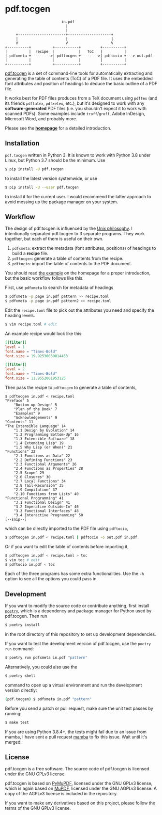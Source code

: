 pdf.tocgen
==========

```
                          in.pdf
                            |
                            |
     +----------------------+--------------------+
     |                      |                    |
     V                      V                    V
+----------+          +-----------+         +----------+
|          |  recipe  |           |   ToC   |          |
| pdfxmeta +--------->| pdftocgen +-------->| pdftocio +---> out.pdf
|          |          |           |         |          |
+----------+          +-----------+         +----------+
```

[pdf.tocgen][tocgen] is a set of command-line tools for automatically
extracting and generating the table of contents (ToC) of a PDF file. It uses
the embedded font attributes and position of headings to deduce the basic
outline of a PDF file.

It works best for PDF files produces from a TeX document using `pdftex` (and
its friends `pdflatex`, `pdfxetex`, etc.), but it's designed to work with any
**software-generated** PDF files (i.e. you shouldn't expect it to work with
scanned PDFs). Some examples include `troff`/`groff`, Adobe InDesign, Microsoft
Word, and probably more.

Please see the [**homepage**][tocgen] for a detailed introduction.

Installation
------------

`pdf.tocgen` written in Python 3. It is known to work with Python 3.8 under
Linux, but Python 3.7 should be the minimum. Use

```sh
$ pip install -U pdf.tocgen
```
to install the latest version systemwide, or use

```sh
$ pip install -U --user pdf.tocgen
```
to install it for the current user. I would recommend the latter approach to
avoid messing up the package manager on your system.

Workflow
--------

The design of pdf.tocgen is influenced by the [Unix philosophy][unix]. I
intentionally separated pdf.tocgen to 3 separate programs. They work together,
but each of them is useful on their own.

1. `pdfxmeta`: extract the metadata (font attributes, positions) of headings to
    build a **recipe** file.
2. `pdftocgen`: generate a table of contents from the recipe.
3. `pdftocio`: import the table of contents to the PDF document.

You should read [the example][ex] on the homepage for a proper introduction,
but the basic workflow follows like this.

First, use `pdfxmeta` to search for metadata of headings

```sh
$ pdfxmeta -p page in.pdf pattern >> recipe.toml
$ pdfxmeta -p page in.pdf pattern2 >> recipe.toml
```

Edit the `recipe.toml` file to pick out the attributes you need and specify the
heading levels.

```sh
$ vim recipe.toml # edit
```

An example recipe would look like this:

```toml
[[filter]]
level = 1
font.name = "Times-Bold"
font.size = 19.92530059814453

[[filter]]
level = 2
font.name = "Times-Bold"
font.size = 11.9552001953125
```

Then pass the recipe to `pdftocgen` to generate a table of contents,

```console
$ pdftocgen in.pdf < recipe.toml
"Preface" 5
    "Bottom-up Design" 5
    "Plan of the Book" 7
    "Examples" 9
    "Acknowledgements" 9
"Contents" 11
"The Extensible Language" 14
    "1.1 Design by Evolution" 14
    "1.2 Programming Bottom-Up" 16
    "1.3 Extensible Software" 18
    "1.4 Extending Lisp" 19
    "1.5 Why Lisp (or When)" 21
"Functions" 22
    "2.1 Functions as Data" 22
    "2.2 Defining Functions" 23
    "2.3 Functional Arguments" 26
    "2.4 Functions as Properties" 28
    "2.5 Scope" 29
    "2.6 Closures" 30
    "2.7 Local Functions" 34
    "2.8 Tail-Recursion" 35
    "2.9 Compilation" 37
    "2.10 Functions from Lists" 40
"Functional Programming" 41
    "3.1 Functional Design" 41
    "3.2 Imperative Outside-In" 46
    "3.3 Functional Interfaces" 48
    "3.4 Interactive Programming" 50
[--snip--]
```
which can be directly imported to the PDF file using `pdftocio`,

```sh
$ pdftocgen in.pdf < recipe.toml | pdftocio -o out.pdf in.pdf
```

Or if you want to edit the table of contents before importing it,

```sh
$ pdftocgen in.pdf < recipe.toml > toc
$ vim toc # edit
$ pdftocio in.pdf < toc
```

Each of the three programs has some extra functionalities. Use the `-h` option
to see all the options you could pass in.

Development
-----------

If you want to modify the source code or contribute anything, first install
[`poetry`][poetry], which is a dependency and package manager for Python used
by pdf.tocgen. Then run

```sh
$ poetry install
```
in the root directory of this repository to set up development dependencies.

If you want to test the development version of pdf.tocgen, use the `poetry run` command:

```sh
$ poetry run pdfxmeta in.pdf "pattern"
```
Alternatively, you could also use the

```sh
$ poetry shell
```
command to open up a virtual environment and run the development version
directly:

```sh
(pdf.tocgen) $ pdfxmeta in.pdf "pattern"
```

Before you send a patch or pull request, make sure the unit test passes by
running:

```sh
$ make test
```

If you are using Python 3.8.4+, the tests might fail due to an issue from
mamba, I have sent a pull request [mamba] to fix this issue. Wait until it's
merged.

License
-------

pdf.tocgen is a free software. The source code of pdf.tocgen is licensed under
the GNU GPLv3 license.

pdf.tocgen is based on [PyMuPDF][pymupdf], licensed under the GNU GPLv3
license, which is again based on [MuPDF][mupdf], licensed under the GNU AGPLv3
license. A copy of the AGPLv3 license is included in the repository.

If you want to make any derivatives based on this project, please follow the
terms of the GNU GPLv3 license.

[tocgen]: https://krasjet.com/voice/pdf.tocgen/
[unix]: https://en.wikipedia.org/wiki/Unix_philosophy
[ex]: https://krasjet.com/voice/pdf.tocgen/#a-worked-example
[poetry]: https://python-poetry.org/
[pymupdf]: https://github.com/pymupdf/PyMuPDF
[mupdf]: https://mupdf.com/docs/index.html
[mamba]: https://github.com/nestorsalceda/mamba/pull/151
